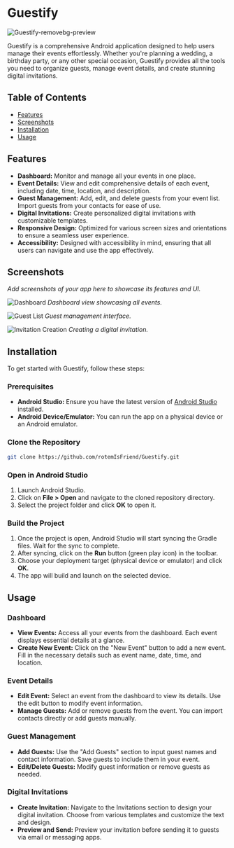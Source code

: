 # Guestify

![Guestify-removebg-preview](https://github.com/user-attachments/assets/dbc08e0a-a3a4-4b29-864f-6cdab3f35020)


Guestify is a comprehensive Android application designed to help users manage their events effortlessly. Whether you're planning a wedding, a birthday party, or any other special occasion, Guestify provides all the tools you need to organize guests, manage event details, and create stunning digital invitations.

## Table of Contents

- [Features](#features)
- [Screenshots](#screenshots)
- [Installation](#installation)
- [Usage](#usage)

## Features

- **Dashboard:** Monitor and manage all your events in one place.
- **Event Details:** View and edit comprehensive details of each event, including date, time, location, and description.
- **Guest Management:** Add, edit, and delete guests from your event list. Import guests from your contacts for ease of use.
- **Digital Invitations:** Create personalized digital invitations with customizable templates.
- **Responsive Design:** Optimized for various screen sizes and orientations to ensure a seamless user experience.
- **Accessibility:** Designed with accessibility in mind, ensuring that all users can navigate and use the app effectively.

## Screenshots

*Add screenshots of your app here to showcase its features and UI.*

![Dashboard](path/to/dashboard_screenshot.png)
*Dashboard view showcasing all events.*

![Guest List](path/to/guest_list_screenshot.png)
*Guest management interface.*

![Invitation Creation](path/to/invitation_creation_screenshot.png)
*Creating a digital invitation.*

## Installation

To get started with Guestify, follow these steps:

### Prerequisites

- **Android Studio:** Ensure you have the latest version of [Android Studio](https://developer.android.com/studio) installed.
- **Android Device/Emulator:** You can run the app on a physical device or an Android emulator.

### Clone the Repository

```bash
git clone https://github.com/rotemIsFriend/Guestify.git
```

### Open in Android Studio

1. Launch Android Studio.
2. Click on **File > Open** and navigate to the cloned repository directory.
3. Select the project folder and click **OK** to open it.

### Build the Project

1. Once the project is open, Android Studio will start syncing the Gradle files. Wait for the sync to complete.
2. After syncing, click on the **Run** button (green play icon) in the toolbar.
3. Choose your deployment target (physical device or emulator) and click **OK**.
4. The app will build and launch on the selected device.

## Usage

### Dashboard

- **View Events:** Access all your events from the dashboard. Each event displays essential details at a glance.
- **Create New Event:** Click on the "New Event" button to add a new event. Fill in the necessary details such as event name, date, time, and location.

### Event Details

- **Edit Event:** Select an event from the dashboard to view its details. Use the edit button to modify event information.
- **Manage Guests:** Add or remove guests from the event. You can import contacts directly or add guests manually.

### Guest Management

- **Add Guests:** Use the "Add Guests" section to input guest names and contact information. Save guests to include them in your event.
- **Edit/Delete Guests:** Modify guest information or remove guests as needed.

### Digital Invitations

- **Create Invitation:** Navigate to the Invitations section to design your digital invitation. Choose from various templates and customize the text and design.
- **Preview and Send:** Preview your invitation before sending it to guests via email or messaging apps.
